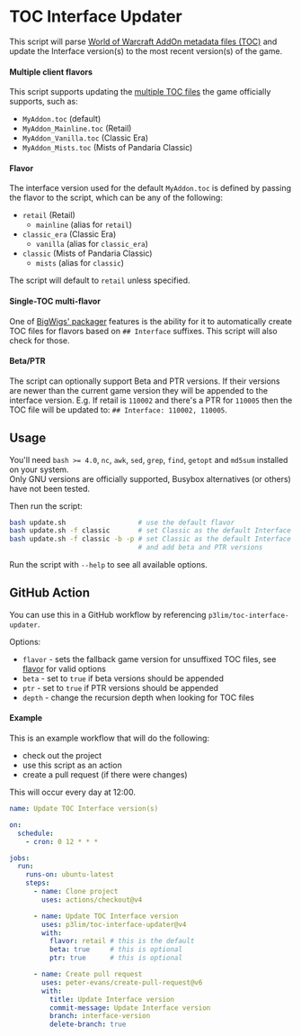 # TOC Interface Updater

This script will parse [World of Warcraft AddOn metadata files (TOC)](https://warcraft.wiki.gg/wiki/TOC_format) and update the Interface version(s) to the most recent version(s) of the game.

#### Multiple client flavors

This script supports updating the [multiple TOC files](https://warcraft.wiki.gg/wiki/TOC_format#Multiple_client_flavors) the game officially supports, such as:

- `MyAddon.toc` (default)
- `MyAddon_Mainline.toc` (Retail)
- `MyAddon_Vanilla.toc` (Classic Era)
- `MyAddon_Mists.toc` (Mists of Pandaria Classic)

#### Flavor

The interface version used for the default `MyAddon.toc` is defined by passing the flavor to the script, which can be any of the following:

- `retail` (Retail)
  - `mainline` (alias for `retail`)
- `classic_era` (Classic Era)
  - `vanilla` (alias for `classic_era`)
- `classic` (Mists of Pandaria Classic)
  - `mists` (alias for `classic`)

The script will default to `retail` unless specified.

#### Single-TOC multi-flavor

One of [BigWigs' packager](https://github.com/BigWigsMods/packager/?tab=readme-ov-file#single-toc-file) features is the ability for it to automatically create TOC files for flavors based on `## Interface` suffixes. This script will also check for those.

#### Beta/PTR

The script can optionally support Beta and PTR versions. If their versions are newer than the current game version they will be appended to the interface version. E.g. If retail is `110002` and there's a PTR for `110005` then the TOC file will be updated to: `## Interface: 110002, 110005`.

## Usage

You'll need `bash >= 4.0`, `nc`, `awk`, `sed`, `grep`, `find`, `getopt` and `md5sum` installed on your system.  
Only GNU versions are officially supported, Busybox alternatives (or others) have not been tested.

Then run the script:
```bash
bash update.sh                  # use the default flavor
bash update.sh -f classic       # set Classic as the default Interface version
bash update.sh -f classic -b -p # set Classic as the default Interface version,
                                # and add beta and PTR versions
```

Run the script with `--help` to see all available options.

## GitHub Action

You can use this in a GitHub workflow by referencing `p3lim/toc-interface-updater`.

Options:
- `flavor` - sets the fallback game version for unsuffixed TOC files, see [flavor](#flavor) for valid options
- `beta` - set to `true` if beta versions should be appended
- `ptr` - set to `true` if PTR versions should be appended
- `depth` - change the recursion depth when looking for TOC files

#### Example

This is an example workflow that will do the following:
- check out the project
- use this script as an action
- create a pull request (if there were changes)

This will occur every day at 12:00.

```yaml
name: Update TOC Interface version(s)

on:
  schedule:
    - cron: 0 12 * * *

jobs:
  run:
    runs-on: ubuntu-latest
    steps:
      - name: Clone project
        uses: actions/checkout@v4

      - name: Update TOC Interface version
        uses: p3lim/toc-interface-updater@v4
        with:
          flavor: retail # this is the default
          beta: true     # this is optional
          ptr: true      # this is optional

      - name: Create pull request
        uses: peter-evans/create-pull-request@v6
        with:
          title: Update Interface version
          commit-message: Update Interface version
          branch: interface-version
          delete-branch: true
```
